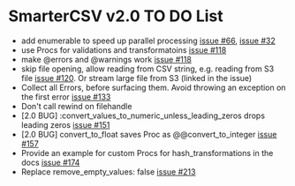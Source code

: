 # SmarterCSV v2.0 TO DO List

* add enumerable to speed up parallel processing [issue #66](https://github.com/tilo/smarter_csv/issues/66), [issue #32](https://github.com/tilo/smarter_csv/issues/32)
* use Procs for validations and transformatoins [issue #118](https://github.com/tilo/smarter_csv/issues/118)
* make @errors and @warnings work [issue #118](https://github.com/tilo/smarter_csv/issues/118)
* skip file opening, allow reading from CSV string, e.g. reading from S3 file [issue #120](https://github.com/tilo/smarter_csv/issues/120).
  Or stream large file from S3 (linked in the issue)
* Collect all Errors, before surfacing them. Avoid throwing an exception on the first error [issue #133](https://github.com/tilo/smarter_csv/issues/133)
* Don't call rewind on filehandle
* [2.0 BUG] :convert_values_to_numeric_unless_leading_zeros drops leading zeros [issue #151](https://github.com/tilo/smarter_csv/issues/151)
* [2.0 BUG]  convert_to_float saves Proc as @@convert_to_integer [issue #157](https://github.com/tilo/smarter_csv/issues/157)
* Provide an example for custom Procs for hash_transformations in the docs [issue #174](https://github.com/tilo/smarter_csv/issues/174)
* Replace remove_empty_values: false [issue #213](https://github.com/tilo/smarter_csv/issues/213)

